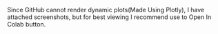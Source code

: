 Since GitHub cannot render dynamic plots(Made Using Plotly), I have attached screenshots, but for best viewing I recommend use to Open In Colab button.
